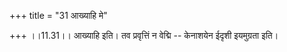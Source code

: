 +++
title = "31 आख्याहि मे"

+++
।।11.31।। आख्याहि इति। तव प्रवृत्तिं न वेद्मि -- केनाशयेन ईदृशी इयमुग्रता
इति।
